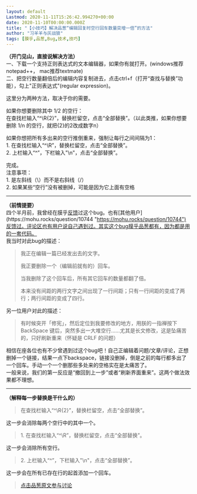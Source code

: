 ```yaml
---
layout: default
Lastmod: 2020-11-11T15:26:42.994270+00:00
date: 2020-11-10T00:00:00.000Z
title: "【小技巧】解决品葱“编辑回复时空行回车数量突增一倍”的方法"
author: "习羊羊与灰战狼"
tags: [膜乎,品葱,Bug,技术,技巧]
---
```


**（开门见山，直接说解决方法）**  
一、下载一个支持正则表达式的文本编辑器，如果你有就打开。(windows推荐notepad++， mac推荐textmate)  
二、把空行数量翻倍后的编辑内容复制进去，点击ctrl+f（打开“查找与替换”功能），勾上"正则表达式"(regular expression)。  
  
这里分为两种方法，取决于你的需要。  
  
如果你想要删除其中 1/2 的空行：  
在查找栏输入“^\\R{2}”，替换栏留空，点击“全部替换”。（以此类推，如果你想要删除 1/n 的空行，就把{2}的2改成数字n）  
  
如果你想把所有多出来的空行推倒重来，强制让每行之间间隔为1：  
1\. 在查找栏输入“^\\R”，替换栏留空，点击“全部替换”。  
2\. 上栏输入“^”，下栏输入"\\n"，点击“全部替换”。  
  
完成。  
注意事项：  
1\. 是左斜线（\\）而不是右斜线（/）  
2\. 如果某些“空行”没有被删掉，可能是因为它上面有空格  

* * *

  
**（前情提要）**  
四个半月前，我曾经在膜乎[反馈](https://mohu.rocks/question/10147 "https://mohu.rocks/question/10147")过这个bug。也有[其他用户](https://mohu.rocks/question/10744 "https://mohu.rocks/question/10744")反馈过。评论区也有用户说自己遇到过。其实这个bug膜乎品葱都有，因为都是用的一套代码。  
我当时对此bug的描述：  

> 我正在编辑一篇已经发出去的文字。  
>   
> 我正要删除一个（编辑前就有的）回车。  
>   
> 当我删除了这个回车后，所有其它回车的数量都翻了倍。  
>   
> 本来没有间距的两行文字之间出现了一行间距；只有一行间距的变成了两行；两行间距的变成了四行。

  
另一位用户对此的描述：  

> 有时候突开「修宪」，然后定位到我要修改的地方，用朕的一指禅按下 BackSpace 键后，突然多出一大堆空行……尤其是长文修改，这是坠痛苦的，只好刷新重来（怀疑是 CRLF 的问题）

  
相信在座各位也有不少曾遇到过这个bug吧！自己正编辑着问题/文章/评论，正想删掉一个链接，结果一点下backspace，链接没删掉，倒是之前的每行都多出了一个回车。手动一个一个删那些多处来的空格实在是太痛苦了。  
一般来说，我们的第一反应是“撤回到上一步”或者“刷新界面重来”。这两个做法效果都不理想。  

* * *

  
**（解释每一步替换是干什么的）**  

> 在查找栏输入“^\\R{2}”，替换栏留空，点击“全部替换”。

  
这一步会消除每两个空行中的其中一个。  
  

> 1\. 在查找栏输入“^\\R”，替换栏留空，点击“全部替换”。

  
这一步会消除所有空行。  
  

> 2\. 上栏输入“^”，下栏输入"\\n"，点击“全部替换”。

  
这一步会在所有已存在行的起首添加一个回车。





> [点击品葱原文参与讨论](https://pincong.rocks/article/26153)

